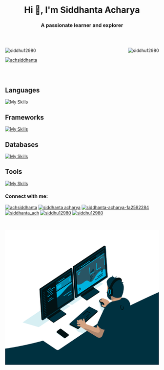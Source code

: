 <h1 align="center">Hi 👋, I'm Siddhanta Acharya</h1>
<h3 align="center">A passionate learner and explorer</h3>

<br>
<br>

<div>

<img align="right" src="https://github-readme-stats.vercel.app/api/top-langs?username=siddhu12980&show_icons=true&locale=en&layout=compact" alt="siddhu12980" />
<p align="left"> <img src="https://komarev.com/ghpvc/?username=siddhu12980&label=Profile%20views&color=0e75b6&style=flat" alt="siddhu12980" /> </p>

<p align="left"> <a href="https://twitter.com/achsiddhanta" target="blank"><img src="https://img.shields.io/twitter/follow/achsiddhanta?logo=twitter&style=for-the-badge" alt="achsiddhanta" /></a> </p>

</div>

<br>
<br>

<h2>Languages</h2>

[![My Skills](https://skillicons.dev/icons?i=dart,python,javascript)](https://skillicons.dev)

<h2>Frameworks</h2>
  
[![My Skills](https://skillicons.dev/icons?i=flutter,firebase,express,react,nextjs)](https://skillicons.dev)

<h2>Databases</h2>
  
[![My Skills](https://skillicons.dev/icons?i=postgres,mysql,mongo)](https://skillicons.dev)

<h2>Tools</h2>

[![My Skills](https://skillicons.dev/icons?i=git,linux)](https://skillicons.dev)

</div>

<h3 align="left">Connect with me:</h3>

<p align="left">
<a href="https://twitter.com/achsiddhanta" target="blank"><img align="center" src="https://raw.githubusercontent.com/rahuldkjain/github-profile-readme-generator/master/src/images/icons/Social/twitter.svg" alt="achsiddhanta" height="30" width="40" /></a>
<a href="https://linkedin.com/in/siddhanta acharya" target="blank"><img align="center" src="https://raw.githubusercontent.com/rahuldkjain/github-profile-readme-generator/master/src/images/icons/Social/linked-in-alt.svg" alt="siddhanta acharya" height="30" width="40" /></a>
<a href="https://fb.com/siddhanta-acharya-1a2592284" target="blank"><img align="center" src="https://raw.githubusercontent.com/rahuldkjain/github-profile-readme-generator/master/src/images/icons/Social/facebook.svg" alt="siddhanta-acharya-1a2592284" height="30" width="40" /></a>
<a href="https://instagram.com/siddhanta_ach" target="blank"><img align="center" src="https://raw.githubusercontent.com/rahuldkjain/github-profile-readme-generator/master/src/images/icons/Social/instagram.svg" alt="siddhanta_ach" height="30" width="40" /></a>
<a href="https://www.hackerrank.com/siddhu12980" target="blank"><img align="center" src="https://raw.githubusercontent.com/rahuldkjain/github-profile-readme-generator/master/src/images/icons/Social/hackerrank.svg" alt="siddhu12980" height="30" width="40" /></a>
<a href="https://www.leetcode.com/siddhu12980" target="blank"><img align="center" src="https://raw.githubusercontent.com/rahuldkjain/github-profile-readme-generator/master/src/images/icons/Social/leet-code.svg" alt="siddhu12980" height="40" width="50" /></a>
</p>

<br>
<br>


<img align="right" alt="GIF" src="https://github.com/siddhu12980/siddhu12980/blob/main/code.gif?raw=true" width="750" height="440" />




